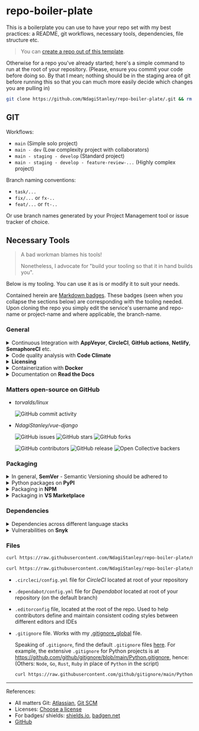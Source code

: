 # repo-boiler-plate

This is a boilerplate you can use to have your repo set with my best practices: a README, git workflows, necessary tools, dependencies, file structure etc.

> You can [create a repo out of this template](https://github.com/NdagiStanley/repo-boiler-plate/generate).

Otherwise for a repo you've already started; here's a simple command to run at the root of your repository. (Please, ensure you commit your code before doing so. By that I mean; nothing should be in the staging area of git before running this so that you can much more easily decide which changes you are pulling in)

```bash
git clone https://github.com/NdagiStanley/repo-boiler-plate/.git && rm -rf repo-boiler-plate.git && cp -r repo-boiler-plate/. . && rm -rf repo-boiler-plate
```

## GIT

Workflows:

- `main` (Simple solo project)
- `main - dev` (Low complexity project with collaborators)
- `main - staging - develop` (Standard project)
- `main - staging - develop - feature-review-...` (Highly complex project)

Branch naming conventions:

- `task/...`
- `fix/...` or `fx-..`
- `feat/...` or `ft-..`

Or use branch names generated by your Project Management tool or issue tracker of choice.

## Necessary Tools

> A bad workman blames his tools!
>
>Nonetheless, I advocate for "build your tooling so that it in hand builds you".

Below is my tooling. You can use it as is or modify it to suit your needs.

Contained herein are [Markdown badges](https://ileriayo.github.io/markdown-badges/). These badges (seen when you collapse the sections below) are corresponding with the tooling needed. Upon cloning the repo you simply edit the service's username and repo-name or project-name and where applicable, the branch-name.

### General

<details>
  <summary>Continuous Integration with <b>AppVeyor</b>, <b>CircleCI</b>, <b>GitHub actions</b>, <b>Netlify</b>, <b>SemaphoreCI</b> etc.</summary>

- Repo: [electron-bot/electron](https://github.com/electron-bot/electron)

  ![AppVeyor](https://img.shields.io/appveyor/build/electron-bot/electron)

- Repo: [workforce-data-initiative/tpot-abacus](https://github.com/workforce-data-initiative/tpot-abacus)

  ![CircleCI](https://img.shields.io/circleci/build/github/workforce-data-initiative/tpot-abacus)

- Repo: [github/hub](https://github.com/github/hub)

  ![GitHub Workflow Status](https://img.shields.io/github/workflow/status/github/hub/CI)

- Repo: [NdagiStanley/lumen](https://github.com/NdagiStanley/lumen) | Deployment - [My old (now defunct) web profile](https://old-stanmd.netlify.app/)

  ![Netlify](https://img.shields.io/netlify/ba0b4698-8569-4e8d-bfca-b7bff0cfee57)

- Repo: [NdagiStanley/vue-django](https://github.com/NdagiStanley/vue-django)

  [![Build Status](https://semaphoreci.com/api/v1/stanmd/vue-django/branches/master/shields_badge.svg)](https://semaphoreci.com/stanmd/vue-django)

</details>

<details>
  <summary>Code quality analysis with <b>Code Climate</b></summary>

- Repo: [NdagiStanley/django_girls_complete](https://github.com/NdagiStanley/django_girls_complete)

  ![Code Climate coverage](https://img.shields.io/codeclimate/coverage/NdagiStanley/django_girls_complete)
  ![Code Climate issues](https://img.shields.io/codeclimate/issues/NdagiStanley/django_girls_complete)
  ![Code Climate maintainability](https://img.shields.io/codeclimate/maintainability/NdagiStanley/django_girls_complete)
  ![Code Climate lines of code](https://badgen.net/codeclimate/loc/NdagiStanley/django_girls_complete)

</details>

<details>
  <summary><b>Licensing</b></summary>

- Repo: [NdagiStanley/repo-boiler-plate](https://github.com/NdagiStanley/repo-boiler-plate) (_this repo_)

  ![GitHub](https://img.shields.io/github/license/Ndagistanley/repo-boiler-plate)

</details>

<details>
  <summary>Containerization with <b>Docker</b></summary>

- Repo: [NdagiStanley/vue-django](https://github.com/NdagiStanley/vue-django) | In DockerHub: [stanmd/vue-django](https://hub.docker.com/repository/docker/stanmd/vue-django)

  ![Docker Cloud Build Status](https://img.shields.io/docker/cloud/build/stanmd/vue-django)
  ![Docker Pulls](https://img.shields.io/docker/pulls/stanmd/vue-django)

- Repo: [docker-library/postgres](https://github.com/docker-library/postgres) | In DockerHub: [postgres](https://hub.docker.com/_/postgres)

  ![Docker Image Version (latest semver)](https://img.shields.io/docker/v/_/postgres?sort=semver)
  ![Docker Image Size (latest semver)](https://img.shields.io/docker/image-size/_/postgres?sort=semver)

</details>

<details>
  <summary>Documentation on <b>Read the Docs</b></summary>

- Repo: [psf/black](https://github.com/psf/black)

  ![Read the Docs](https://img.shields.io/readthedocs/black)

</details>

### Matters open-source on GitHub

- *torvalds/linux*

  ![GitHub commit activity](https://img.shields.io/github/commit-activity/m/torvalds/linux)

- *NdagiStanley/vue-django*

  ![GitHub issues](https://img.shields.io/github/issues/NdagiStanley/vue-django)
  ![GitHub stars](https://img.shields.io/github/stars/NdagiStanley/vue-django?style=social)
  ![GitHub forks](https://badgen.net/github/forks/NdagiStanley/vue-django)

  ![GitHub contributors](https://badgen.net/github/contributors/NdagiStanley/vue-django)
  ![GitHub release](https://badgen.net/github/release/NdagiStanley/vue-django)
  ![Open Collective backers](https://badgen.net/opencollective/backers/vue-django)

### Packaging

<details>
  <summary>In general, <b>SemVer</b> - Semantic Versioning should be adhered to</summary>

- Repo: [NdagiStanley/lifebuoy](https://github.com/NdagiStanley/lifebuoy)

  ![GitHub package.json version](https://img.shields.io/github/package-json/v/NdagiStanley/lifebuoy)

</details>

<details>
  <summary>Python packages on <b>PyPI</b></summary>

- Repo: [encode/django-rest-framework](https://github.com/encode/django-rest-framework)

  ![PyPI - Django Version](https://img.shields.io/pypi/djversions/djangorestframework)
  ![PyPI - Python Version](https://img.shields.io/pypi/pyversions/djangorestframework)

- Repo: [amos-o/pipexec](https://github.com/amos-o/pipexec)

  ![PyPI - Wheel](https://img.shields.io/pypi/wheel/pipexec)
  ![PyPI - Implementation](https://img.shields.io/pypi/implementation/pipexec)
  ![PyPI - Downloads](https://img.shields.io/pypi/dm/pipexec)

- Repo: [psf/black](https://github.com/psf/black)

  ![PyPI - Status](https://img.shields.io/pypi/status/black)

- Repo: [workforce-data-initiative/tpot-abacus](https://github.com/workforce-data-initiative/tpot-abacus)

  ![PyPI](https://img.shields.io/pypi/v/abacus-tpot)

</details>

<details>
  <summary>Packaging in <b>NPM</b></summary>

- Repo: [vuejs/vue](https://github.com/vuejs/vue)

  ![npm](https://img.shields.io/npm/v/vue)

- Repo: [http-party/http-server](https://github.com/http-party/http-server) | In NPM: [http-server](https://www.npmjs.com/package/http-server)

  ![node-current](https://img.shields.io/node/v/http-server)

</details>

<details>
  <summary>Packaging in <b>VS Marketplace</b></summary>

- Repo: [NdagiStanley/lifebuoy](https://github.com/NdagiStanley/lifebuoy)

  ![Visual Studio Marketplace Installs](https://img.shields.io/visual-studio-marketplace/i/NdagiStanley.lifebuoy)
  ![Visual Studio Marketplace Downloads](https://img.shields.io/visual-studio-marketplace/d/NdagiStanley.lifebuoy)
  ![Visual Studio Marketplace Ratings](https://badgen.net/vs-marketplace/rating/NdagiStanley.lifebuoy)

</details>

### Dependencies

<details>
  <summary>Dependencies across different language stacks</summary>

I use **Dependabot**, **David DM**, **Libraries** and **Requires**

- Dependabot

  - Repo: [NdagiStanley/codango](https://github.com/NdagiStanley/codango)

    ![Dependabot](https://badgen.net/dependabot/NdagiStanley/codango?icon=dependabot)

- NPM dependencies with [David DM](https://david-dm.org/)

  - Repo: [vuejs/vue](https://github.com/vuejs/vue)

    ![David](https://img.shields.io/david/vuejs/vue)

- OpenSource libraries with [Libraries](https://libraries.io)

  - Repo: [NdagiStanley/vue-django](https://github.com/NdagiStanley/vue-django)

    ![Libraries.io dependency status for GitHub repo](https://img.shields.io/librariesio/github/NdagiStanley/vue-django)

- requires.io is no longer active. It was acquired by [Mend.io](https://www.mend.io/free-developer-tools/) (formerly WhiteSource) and is now part of their product offering.

  - Repo: [NdagiStanley/django_girls_complete](https://github.com/NdagiStanley/django_girls_complete)

    [![Requirements Status](https://requires.io/github/NdagiStanley/django_girls_complete/requirements.svg?branch=master)](https://img.shields.io/librariesio/github/NdagiStanley/vue-django)

</details>

<details>
  <summary>Vulnerabilities on <b>Snyk</b></summary>

- Repo: [NdagiStanley/vue-django](https://github.com/NdagiStanley/vue-django)

  ![Snyk Vulnerabilities for GitHub Repo](https://img.shields.io/snyk/vulnerabilities/github/NdagiStanley/vue-django)

</details>

### Files

```bash
curl https://raw.githubusercontent.com/NdagiStanley/repo-boiler-plate/main/.editorconfig > .editorconfig
```

```bash
curl https://raw.githubusercontent.com/NdagiStanley/repo-boiler-plate/main/netlify.toml > netlify.toml
```

- `.circleci/config.yml` file for *CircleCI* located at root of your repository
- `.dependabot/config.yml` file for *Dependabot* located at root of your repository (on the default branch)
- `.editorconfig` file, located at the root of the repo. Used to help contributors define and maintain consistent coding styles between different editors and IDEs
- `.gitignore` file. Works with my [.gitignore_global](https://github.com/NdagiStanley/dotfiles/blob/main/git/.gitignore_global) file.

  Speaking of `.gitignore`, find the default `.gitignore` files [here](https://github.com/github/gitignore). For example, the extensive `.gitignore` for Python projects is at <https://github.com/github/gitignore/blob/main/Python.gitignore>, hence: (Others: `Node`, `Go`, `Rust`, `Ruby` in place of `Python` in the script)

  ```bash
  curl https://raw.githubusercontent.com/github/gitignore/main/Python.gitignore > .gitignore
  ```

---
References:

- All matters Git: [Atlassian](https://www.atlassian.com/git/tutorials), [Git SCM](https://git-scm.com/docs)
- Licenses: [Choose a license][license]
- For badges/ shields: [shields.io][shields], [badgen.net][badgen]
- [GitHub][gh]

[license]: https://choosealicense.com/
[shields]: https://shields.io/
[badgen]: https://badgen.net/
[gh]: https://github.com/features/
